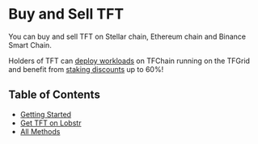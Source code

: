 <h1> Buy and Sell TFT </h1>

You can buy and sell TFT on Stellar chain, Ethereum chain and Binance Smart Chain.

Holders of TFT can [deploy workloads](../../getstarted/tfgrid3_getstarted.md) on TFChain running on the TFGrid and benefit from [staking discounts](../../cloud/cloudunits_pricing.md#staking-discount) up to 60%!

<h2>Table of Contents</h2>

- [Getting Started](./buy_sell_tft.md)
- [Get TFT on Lobstr](./tft_lobstr/tft_lobstr_complete_guide.md)
- [All Methods](./buy_sell_tft_methods.md)